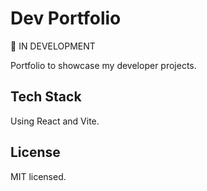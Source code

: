 # Dev Portfolio

:construction: IN DEVELOPMENT

Portfolio to showcase my developer projects.

## Tech Stack

Using React and Vite.

## License

MIT licensed.
